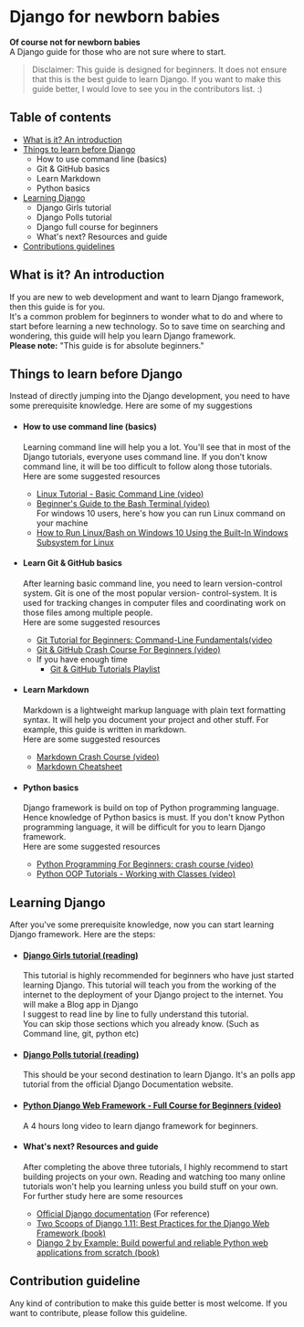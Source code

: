# Django for newborn babies
**Of course not for newborn babies** <br>
A Django guide for those who are not sure where to start.
> Disclaimer: This guide is designed for beginners. It does not ensure that this is the best guide to learn Django. If you want to make this guide better, I would love to see you in the contributors list. :)

## Table of contents
  - [What is it? An introduction](#introduction)
  - [Things to learn before Django](#before-django)
    - How to use command line (basics)
    - Git & GitHub basics
    - Learn Markdown
    - Python basics
  - [Learning Django](#django)
    - Django Girls tutorial
    - Django Polls tutorial
    - Django full course for beginners 
    - What's next? Resources and guide
  - [Contributions guidelines](#contribute)
 
<a name="introduction"></a>
## What is it? An introduction
  If you are new to web development and want to learn Django framework, then this guide is for you.<br>
  It's a common problem for beginners to wonder what to do and where to start before learning a new technology. So to save time on searching and wondering, this guide will help you learn Django framework. <br>
  **Please note:** "This guide is for absolute beginners." <br>


<a name="before-django"></a>
## Things to learn before Django
  Instead of directly jumping into the Django development, you need to have some prerequisite knowledge. Here are some of my suggestions

  - #### How to use command line (basics)
    Learning command line will help you a lot. You'll see that in most of the Django tutorials, everyone uses command line. If   you don't know command line, it will be too difficult to follow along those tutorials.<br>
    Here are some suggested resources
      - [Linux Tutorial - Basic Command Line (video)](https://www.youtube.com/watch?v=cBokz0LTizk)
      - [Beginner's Guide to the Bash Terminal (video)](https://www.youtube.com/watch?v=oxuRxtrO2Ag)<br>
      For windows 10 users, here's how you can run Linux command on your machine
      - [How to Run Linux/Bash on Windows 10 Using the Built-In Windows Subsystem for Linux](https://www.youtube.com/watch?v=xzgwDbe7foQ)
      
      
  - #### Learn Git & GitHub basics
    After learning basic command line, you need to learn version-control system. Git is one of the most popular version-         control-system. It is used for tracking changes in computer files and coordinating work on those files among multiple         people.<br>
    Here are some suggested resources
      - [Git Tutorial for Beginners: Command-Line Fundamentals(video](https://www.youtube.com/watch?v=HVsySz-h9r4)
      - [Git & GitHub Crash Course For Beginners (video)](https://www.youtube.com/watch?v=SWYqp7iY_Tc)
      - If you have enough time
        - [Git & GitHub Tutorials Playlist](https://www.youtube.com/playlist?list=PL6gx4Cwl9DGAKWClAD_iKpNC0bGHxGhcx)
        
        
  - #### Learn Markdown
    Markdown is a lightweight markup language with plain text formatting syntax. It will help you document your project and       other stuff. For example, this guide is written in markdown. <br>
    Here are some suggested resources
      - [Markdown Crash Course (video)](https://www.youtube.com/watch?v=HUBNt18RFbo)
      - [Markdown Cheatsheet](https://github.com/adam-p/markdown-here/wiki/Markdown-Cheatsheet)
      
      
  - #### Python basics
    Django framework is build on top of Python programming language. Hence knowledge of Python basics is must. If you don't       know Python programming language, it will be difficult for you to learn Django framework. <br>
    Here are some suggested resources
    - [Python Programming For Beginners: crash course (video)](https://www.youtube.com/watch?v=JJmcL1N2KQs)
    - [Python OOP Tutorials - Working with Classes (video)](https://www.youtube.com/playlist?list=PL-osiE80TeTsqhIuOqKhwlXsIBIdSeYtc)
  
    
<a name="django"></a>
## Learning Django
  After you've some prerequisite knowledge, now you can start learning Django framework. Here are the steps:
  
  - #### [Django Girls tutorial (reading)](https://tutorial.djangogirls.org/en/) <br>
    This tutorial is highly recommended for beginners who have just started learning Django. This tutorial will teach you         from the working of the internet to the deployment of your Django project to the internet. You will make a Blog app in        Django <br>
    I suggest to read line by line to fully understand this tutorial.<br>
    You can skip those sections which you already know. (Such as Command line, git, python etc)
  
  - #### [Django Polls tutorial (reading)](https://docs.djangoproject.com/en/2.1/intro/tutorial01/) <br>
    This should be your second destination to learn Django. It's an polls app tutorial from the official Django Documentation     website.
  
  - #### [Python Django Web Framework - Full Course for Beginners (video)](https://www.youtube.com/watch?v=F5mRW0jo-U4) <br>
    A 4 hours long video to learn django framework for beginners.
    
  - #### What's next? Resources and guide <br>
    After completing the above three tutorials, I highly recommend to start building projects on your own. Reading and          watching too many online tutorials won't help you learning unless you build stuff on your own. <br>
    For further study here are some resources 
    - [Official Django documentation](https://docs.djangoproject.com/en/2.1/) (For reference)
    - [Two Scoops of Django 1.11: Best Practices for the Django Web Framework (book)](https://www.twoscoopspress.com/products/two-scoops-of-django-1-11)
    - [Django 2 by Example: Build powerful and reliable Python web applications from scratch (book)](https://www.amazon.com/Django-Example-powerful-reliable-applications/dp/1788472489)
   
   
<a name="contribute"></a>
## Contribution guideline
Any kind of contribution to make this guide better is most welcome. If you want to contribute, please follow this guideline.
  
  
